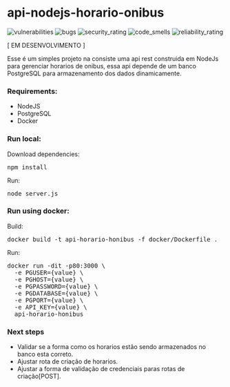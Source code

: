 # api-nodejs-horario-onibus

<p float="left">
   <img src="https://sonarcloud.io/api/project_badges/measure?project=Jose-cyber_api-nodejs-horario-onibus&metric=vulnerabilities" alt="vulnerabilities"/>
   <img src="https://sonarcloud.io/api/project_badges/measure?project=Jose-cyber_api-nodejs-horario-onibus&metric=bugs" alt="bugs"/>
   <img src="https://sonarcloud.io/api/project_badges/measure?project=Jose-cyber_api-nodejs-horario-onibus&metric=security_rating" alt="security_rating"/>
   <img src="https://sonarcloud.io/api/project_badges/measure?project=Jose-cyber_api-nodejs-horario-onibus&metric=code_smells" alt="code_smells"/>
   <img src="https://sonarcloud.io/api/project_badges/measure?project=Jose-cyber_api-nodejs-horario-onibus&metric=reliability_rating" alt="reliability_rating"/>
</p>

[ EM DESENVOLVIMENTO ]

Esse é um simples projeto na consiste uma api rest construida em NodeJs para gerenciar horarios de onibus, essa api depende de um banco PostgreSQL para armazenamento dos dados dinamicamente.


### Requirements:
 * NodeJS
 * PostgreSQL
 * Docker


### Run local:

Download dependencies:
<pre>
npm install
</pre>

Run:
<pre>
node server.js
</pre>

### Run using docker: 

Build:
<pre>
docker build -t api-horario-honibus -f docker/Dockerfile .
</pre>

Run:
<pre>
docker run -dit -p80:3000 \
  -e PGUSER={value} \
  -e PGHOST={value} \
  -e PGPASSWORD={value} \
  -e PGDATABASE={value} \
  -e PGPORT={value} \
  -e API_KEY={value} \
  api-horario-honibus
</pre>

### Next steps

* Validar se a forma como os horarios estão sendo armazenados no banco esta correto.
* Ajustar rota de criação de horarios.
* Ajustar a forma de validação de credenciais paras rotas de criação[POST].

